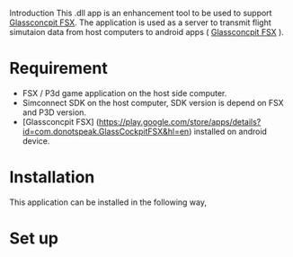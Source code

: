 
Introduction
This .dll app is an enhancement tool to be used to support [Glassconcpit FSX](https://play.google.com/store/apps/details?id=com.donotspeak.GlassCockpitFSX&hl=en). The application is used as a server to transmit flight simutaion data from host computers to android apps ( [Glassconcpit FSX](https://play.google.com/store/apps/details?id=com.donotspeak.GlassCockpitFSX&hl=en) ).

# Requirement
- FSX / P3d game application on the host side computer.
- Simconnect SDK on the host computer, SDK version is depend on FSX and P3D version.
- [Glassconcpit FSX] (https://play.google.com/store/apps/details?id=com.donotspeak.GlassCockpitFSX&hl=en) installed on android device.

# Installation
This application can be installed in the following way,

# Set up